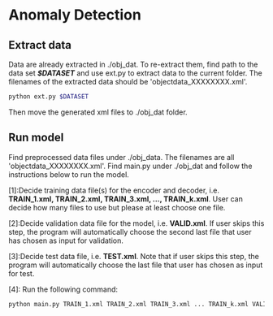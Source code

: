 # Anomaly Detection

## Extract data
Data are already extracted in ./obj_dat. To re-extract them, find path to the data set ***$DATASET*** and use ext.py to extract data to the current folder. The filenames of the extracted data should be 'objectdata_XXXXXXXX.xml'.
```bash
python ext.py $DATASET
```
Then move the generated xml files to ./obj_dat folder. 

## Run model
Find preprocessed data files under ./obj_data. The filenames are all 'objectdata_XXXXXXXX.xml'.
Find main.py under ./obj_dat and follow the instructions below to run the model.

[1]:Decide training data file(s) for the encoder and decoder, i.e. **TRAIN_1.xml, TRAIN_2.xml, TRAIN_3.xml, ..., TRAIN_k.xml**. User can decide how many files to use but please at least choose one file.

[2]:Decide validation data file for the model, i.e. **VALID.xml**. If user skips this step, the program will automatically choose the second last file that user has chosen as input for validation.

[3]:Decide test data file, i.e. **TEST.xml**. Note that if user skips this step, the program will automatically choose the last file that user has chosen as input for test.

[4]: Run the following command:
```bash
python main.py TRAIN_1.xml TRAIN_2.xml TRAIN_3.xml ... TRAIN_k.xml VALID.xml TEST.xml
```
